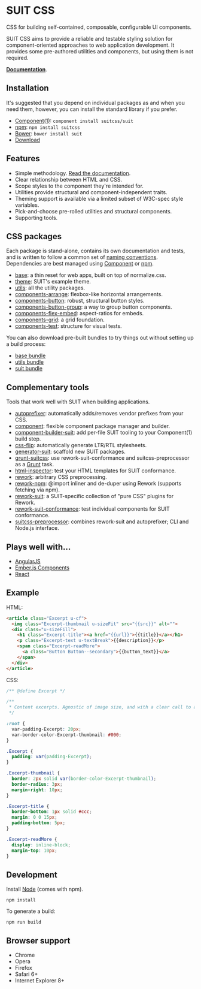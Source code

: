 # SUIT CSS

CSS for building self-contained, composable, configurable UI components.

SUIT CSS aims to provide a reliable and testable styling solution for
component-oriented approaches to web application development. It provides some
pre-authored utilities and components, but using them is not required.

**[Documentation](doc/README.md)**.

## Installation

It's suggested that you depend on individual packages as and when you need
them, however, you can install the standard library if you prefer.

* [Component(1)](http://github.com/component/component): `component install suitcss/suit`
* [npm](https://www.npmjs.org/): `npm install suitcss`
* [Bower](http://bower.io/): `bower install suit`
* [Download](https://github.com/suitcss/suit/releases)

## Features

* Simple methodology. [Read the documentation](doc/README.md).
* Clear relationship between HTML and CSS.
* Scope styles to the component they're intended for.
* Utilities provide structural and component-independent traits.
* Theming support is available via a limited subset of W3C-spec style variables.
* Pick-and-choose pre-rolled utilities and structural components.
* Supporting tools.

## CSS packages

Each package is stand-alone, contains its own documentation and tests, and is
written to follow a common set of [naming
conventions](doc/naming-conventions.md). Dependencies are best managed using
[Component](https://github.com/component/component/) or [npm](https://www.npmjs.org/).

* [base](https://github.com/suitcss/base/): a thin reset for web apps, built on top of normalize.css.
* [theme](https://github.com/suitcss/theme/): SUIT's example theme.
* [utils](https://github.com/suitcss/utils/): all the utility packages.
* [components-arrange](https://github.com/suitcss/components-arrange/): flexbox-like horizontal arrangements.
* [components-button](https://github.com/suitcss/components-button/): robust, structural button styles.
* [components-button-group](https://github.com/suitcss/components-button-group/): a way to group button components.
* [components-flex-embed](https://github.com/suitcss/components-flex-embed/): aspect-ratios for embeds.
* [components-grid](https://github.com/suitcss/components-grid/): a grid foundation.
* [components-test](https://github.com/suitcss/components-test/): structure for visual tests.

You can also download pre-built bundles to try things out without setting up a
build process:

* [base bundle](https://github.com/suitcss/base/releases)
* [utils bundle](https://github.com/suitcss/utils/releases)
* [suit bundle](https://github.com/suitcss/suit/releases)

## Complementary tools

Tools that work well with SUIT when building applications.

* [autoprefixer](https://github.com/ai/autoprefixer): automatically adds/removes vendor prefixes from your CSS.
* [component](https://github.com/component/component): flexible component package manager and builder.
* [component-builder-suit](https://github.com/suitcss/component-builder-suit): add per-file SUIT tooling to your Component(1) build step.
* [css-flip](https://github.com/twitter/css-flip): automatically generate LTR/RTL stylesheets.
* [generator-suit](https://github.com/suitcss/generator-suit): scaffold new SUIT packages.
* [grunt-suitcss](https://github.com/simonsmith/grunt-suitcss): use rework-suit-conformance and suitcss-preprocessor as a [Grunt](http://gruntjs.com) task.
* [html-inspector](https://github.com/philipwalton/html-inspector): test your HTML templates for SUIT conformance.
* [rework](https://github.com/reworkcss/rework): arbitrary CSS preprocessing.
* [rework-npm](https://github.com/conradz/rework-npm): @import inliner and de-duper using Rework (supports fetching via npm).
* [rework-suit](https://github.com/suitcss/rework-suit): a SUIT-specific collection of "pure CSS" plugins for Rework.
* [rework-suit-conformance](https://github.com/suitcss/rework-suit-conformance): test individual components for SUIT conformance.
* [suitcss-preprocessor](https://github.com/suitcss/preprocessor): combines rework-suit and autoprefixer; CLI and Node.js interface.

## Plays well with…

* [AngularJS](https://github.com/angular/angular.js)
* [Ember.js Components](http://emberjs.com/guides/components/)
* [React](https://github.com/facebook/react)

## Example

HTML:

```html
<article class="Excerpt u-cf">
  <img class="Excerpt-thumbnail u-sizeFit" src="{{src}}" alt="">
  <div class="u-sizeFill">
    <h1 class="Excerpt-title"><a href="{{url}}">{{title}}</a></h1>
    <p class="Excerpt-text u-textBreak">{{description}}</p>
    <span class="Excerpt-readMore">
      <a class="Button Button--secondary">{{button_text}}</a>
    </span>
  </div>
</article>
```

CSS:

```css
/** @define Excerpt */

/**
 * Content excerpts. Agnostic of image size, and with a clear call to action.
 */

:root {
  var-padding-Excerpt: 20px;
  var-border-color-Excerpt-thumbnail: #000;
}

.Excerpt {
  padding: var(padding-Excerpt);
}

.Excerpt-thumbnail {
  border: 2px solid var(border-color-Excerpt-thumbnail);
  border-radius: 3px;
  margin-right: 10px;
}

.Excerpt-title {
  border-bottom: 1px solid #ccc;
  margin: 0 0 15px;
  padding-bottom: 5px;
}

.Excerpt-readMore {
  display: inline-block;
  margin-top: 10px;
}
```

## Development

Install [Node](http://nodejs.org) (comes with npm).

```
npm install
```

To generate a build:

```
npm run build
```

## Browser support

* Chrome
* Opera
* Firefox
* Safari 6+
* Internet Explorer 8+
